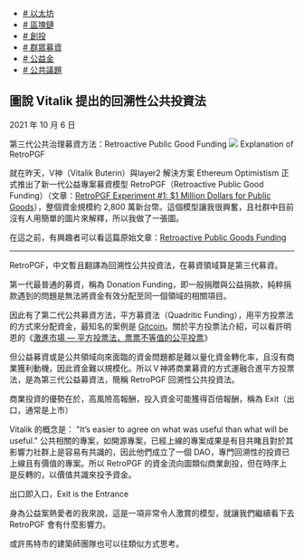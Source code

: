 +  [# 以太坊](https://matters.town/tags/2575-%E4%BB%A5%E5%A4%AA%E5%9D%8A) 
+  [# 區塊鏈](https://matters.town/tags/2277-%E5%8D%80%E5%A1%8A%E9%8F%88) 
+  [# 創投](https://matters.town/tags/3040-%E5%89%B5%E6%8A%95)
+  [# 群眾募資](https://matters.town/tags/2883-%E7%BE%A4%E7%9C%BE%E5%8B%9F%E8%B3%87) 
+  [# 公益金](https://matters.town/tags/20103-%E5%85%AC%E7%9B%8A%E9%87%91) 
+  [# 公共議題](https://matters.town/tags/52834-%E5%85%AC%E5%85%B1%E8%AD%B0%E9%A1%8C)

## 圖說 Vitalik 提出的回溯性公共投資法

2021 年 10 月 6 日

第三代公共治理募資方法：Retroactive Public Good Funding
 ![](https://assets.matters.news/embed/73047331-d511-4dda-b232-794f1a8f948b.png)
Explanation of RetroPGF

就在昨天，V神（Vitalik Buterin）與layer2 解決方案 Ethereum Optimistism 正式推出了新一代公益專案募資模型 RetroPGF（Retroactive Public Good Funding）（文章：[RetroPGF Experiment #1: $1 Million Dollars for Public Goods](https://medium.com/ethereum-optimism/retropgf-experiment-1-1-million-dollars-for-public-goods-f7e455cbdca)），整個資金規模約 2,800 萬新台幣。這個模型讓我很興奮，且社群中目前沒有人用簡單的圖片來解釋，所以我做了一張圖。

在這之前，有興趣者可以看這篇原始文章：[Retroactive Public Goods Funding](https://medium.com/ethereum-optimism/retroactive-public-goods-funding-33c9b7d00f0c)

* * *

RetroPGF，中文暫且翻譯為回溯性公共投資法，在募資領域算是第三代募資。

第一代最普通的募資，稱為 Donation Funding，即一般捐贈與公益捐款，純粹捐款遇到的問題是無法將資金有效分配至同一個領域的相關項目。

因此有了第二代公共募資方法，平方募資法（Quadritic Funding），用平方投票法的方式來分配資金，最知名的案例是 [Gitcoin](https://gitcoin.co/)。關於平方投票法介紹，可以看許明恩的《[激進市場 — 平方投票法，票票不等值的公平投票](https://blocktrend.substack.com/p/85e)》

但公益募資或是公共領域向來面臨的資金問題都是難以量化資金轉化率，且沒有商業獲利動機，因此資金難以規模化。所以Ｖ神將商業募資的方式運融合進平方投票法，是為第三代公益募資法，簡稱 RetroPGF 回溯性公共投資法。

商業投資的優勢在於，高風險高報酬，投入資金可能獲得百倍報酬，稱為 Exit（出口，通常是上市）

Vitalik 的概念是： "It’s easier to agree on what was useful than what will be useful." 公共相關的專案，如開源專案，已經上線的專案成果是有目共睹且對於其影響力社群上是容易有共識的，因此他們成立了一個 DAO，專門回溯性的投資已上線且有價值的專案。所以 RetroPGF 的資金流向圖類似商業創投，但在時序上是反轉的，以價值共識來投予資金。

出口即入口，Exit is the Entrance

身為公益案熱愛者的我來說，這是一項非常令人激賞的模型，就讓我們繼續看下去 RetroPGF 會有什麼影響力。

或許馬特市的建築師團隊也可以往類似方式思考。